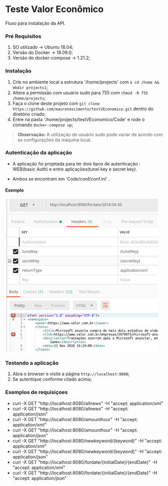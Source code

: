 Teste Valor Econômico
==============

Fluxo para instalação da API.

### Pré Requisitos
1. SO utilizado -> Ubuntu 18.04;
2. Versão do Docker -> 18.09.0;
3. Versão do docker-compose -> 1.21.2;

### Instalação

1. Crie no ambiente local a estrutura '/home/projects' com `$ cd /home && mkdir projects1`;
2. Altere a permissão com usuário sudo para 755 com `chmod -R 755 /home/projects`;
3. Faça o clone deste projeto com `git clone https://github.com/mauronascimento/testVEconomico.git` dentro do diretório criado;
4. Entre na pasta '/home/projects/testVEconomico/Code' e rode o comando `docker-compose up`;

> **Observação:** A utilização de usuário sudo pode variar de acordo com as configurações da máquina local.

### Autenticação da aplicação

- A aplicação foi projetada para ter dois tipos de autenticação : WEB(basic Auth) e entre aplicações(tunel key e secret key).

- Ambos se encontram em 'Code/conf/conf.ini' .

#### Exemplo

![screen shot](https://raw.githubusercontent.com/mauronascimento/testVEconomico/master/Docs/images/example.png)

### Testando a aplicação

1. Abra o browser e visite a página `http://localhost:8080`;
2. Se autentique conforme citado acima;

### Exemplos de requisiçoes

- curl -X GET "http://localhost:8080/allnews" -H  "accept: application/xml"
- curl -X GET "http://localhost:8080/allnews" -H  "accept: application/json"
- curl -X GET "http://localhost:8080/amounthour" -H  "accept: application/xml"
- curl -X GET "http://localhost:8080/amounthour" -H  "accept: application/json"
- curl -X GET "http://localhost:8080/newkeyword/{keyword}" -H  "accept: application/xml"
- curl -X GET "http://localhost:8080/newkeyword/{keyword}" -H  "accept: application/json"
- curl -X GET "http://localhost:8080/fordate/{initialDate}/{endDate}" -H  "accept: application/xml"
- curl -X GET "http://localhost:8080/fordate/{initialDate}/{endDate}" -H  "accept: application/json"
